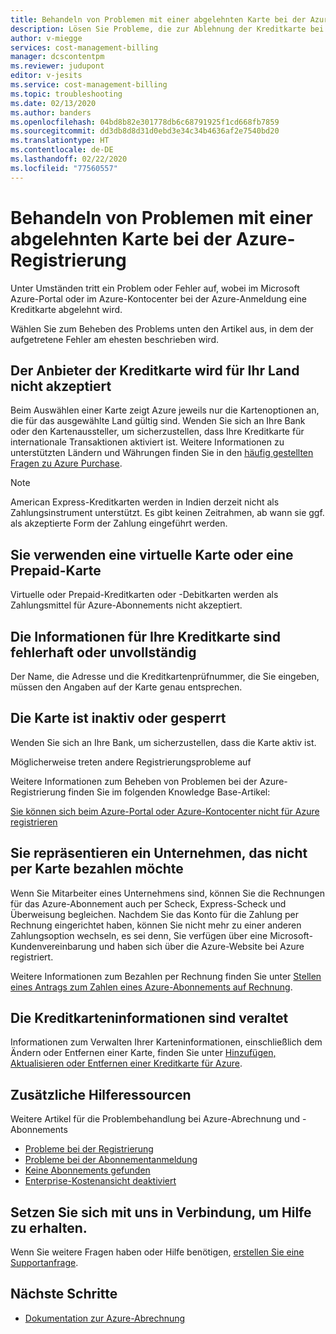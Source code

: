 ```yaml
---
title: Behandeln von Problemen mit einer abgelehnten Karte bei der Azure-Registrierung
description: Lösen Sie Probleme, die zur Ablehnung der Kreditkarte bei der Azure-Registrierung beim Azure-Portal oder Azure-Kontocenter führen.
author: v-miegge
services: cost-management-billing
manager: dcscontentpm
ms.reviewer: judupont
editor: v-jesits
ms.service: cost-management-billing
ms.topic: troubleshooting
ms.date: 02/13/2020
ms.author: banders
ms.openlocfilehash: 04bd8b82e301778db6c68791925f1cd668fb7859
ms.sourcegitcommit: dd3db8d8d31d0ebd3e34c34b4636af2e7540bd20
ms.translationtype: HT
ms.contentlocale: de-DE
ms.lasthandoff: 02/22/2020
ms.locfileid: "77560557"
---
```

# <a name="troubleshoot-a-declined-card-at-azure-sign-up"></a>Behandeln von Problemen mit einer abgelehnten Karte bei der Azure-Registrierung

Unter Umständen tritt ein Problem oder Fehler auf, wobei im Microsoft Azure-Portal oder im Azure-Kontocenter bei der Azure-Anmeldung eine Kreditkarte abgelehnt wird.

Wählen Sie zum Beheben des Problems unten den Artikel aus, in dem der aufgetretene Fehler am ehesten beschrieben wird.

## <a name="the-credit-card-provider-is-not-accepted-for-your-country"></a>Der Anbieter der Kreditkarte wird für Ihr Land nicht akzeptiert

Beim Auswählen einer Karte zeigt Azure jeweils nur die Kartenoptionen an, die für das ausgewählte Land gültig sind. Wenden Sie sich an Ihre Bank oder den Kartenaussteller, um sicherzustellen, dass Ihre Kreditkarte für internationale Transaktionen aktiviert ist. Weitere Informationen zu unterstützten Ländern und Währungen finden Sie in den [häufig gestellten Fragen zu Azure Purchase](https://azure.microsoft.com/pricing/faq/).

>[!Note]
>American Express-Kreditkarten werden in Indien derzeit nicht als Zahlungsinstrument unterstützt. Es gibt keinen Zeitrahmen, ab wann sie ggf. als akzeptierte Form der Zahlung eingeführt werden.

## <a name="youre-using-a-virtual-or-prepaid-card"></a>Sie verwenden eine virtuelle Karte oder eine Prepaid-Karte

Virtuelle oder Prepaid-Kreditkarten oder -Debitkarten werden als Zahlungsmittel für Azure-Abonnements nicht akzeptiert.

## <a name="your-credit-information-is-inaccurate-or-incomplete"></a>Die Informationen für Ihre Kreditkarte sind fehlerhaft oder unvollständig

Der Name, die Adresse und die Kreditkartenprüfnummer, die Sie eingeben, müssen den Angaben auf der Karte genau entsprechen.

## <a name="the-card-is-inactive-or-blocked"></a>Die Karte ist inaktiv oder gesperrt

Wenden Sie sich an Ihre Bank, um sicherzustellen, dass die Karte aktiv ist.

Möglicherweise treten andere Registrierungsprobleme auf

Weitere Informationen zum Beheben von Problemen bei der Azure-Registrierung finden Sie im folgenden Knowledge Base-Artikel:

[Sie können sich beim Azure-Portal oder Azure-Kontocenter nicht für Azure registrieren](troubleshoot-azure-sign-up.md)

## <a name="you-represent-a-business-that-doesnt-want-to-pay-by-card"></a>Sie repräsentieren ein Unternehmen, das nicht per Karte bezahlen möchte

Wenn Sie Mitarbeiter eines Unternehmens sind, können Sie die Rechnungen für das Azure-Abonnement auch per Scheck, Express-Scheck und Überweisung begleichen. Nachdem Sie das Konto für die Zahlung per Rechnung eingerichtet haben, können Sie nicht mehr zu einer anderen Zahlungsoption wechseln, es sei denn, Sie verfügen über eine Microsoft-Kundenvereinbarung und haben sich über die Azure-Website bei Azure registriert.

Weitere Informationen zum Bezahlen per Rechnung finden Sie unter [Stellen eines Antrags zum Zahlen eines Azure-Abonnements auf Rechnung](pay-by-invoice.md).

## <a name="your-credit-card-information-is-outdated"></a>Die Kreditkarteninformationen sind veraltet

Informationen zum Verwalten Ihrer Karteninformationen, einschließlich dem Ändern oder Entfernen einer Karte, finden Sie unter [Hinzufügen, Aktualisieren oder Entfernen einer Kreditkarte für Azure](change-credit-card.md).

## <a name="additional-help-resources"></a>Zusätzliche Hilferessourcen

Weitere Artikel für die Problembehandlung bei Azure-Abrechnung und -Abonnements

- [Probleme bei der Registrierung](troubleshoot-azure-sign-up.md)
- [Probleme bei der Abonnementanmeldung](troubleshoot-sign-in-issue.md)
- [Keine Abonnements gefunden](no-subscriptions-found.md)
- [Enterprise-Kostenansicht deaktiviert](enterprise-mgmt-grp-troubleshoot-cost-view.md)

## <a name="contact-us-for-help"></a>Setzen Sie sich mit uns in Verbindung, um Hilfe zu erhalten.

Wenn Sie weitere Fragen haben oder Hilfe benötigen, [erstellen Sie eine Supportanfrage](https://ms.portal.azure.com/#blade/Microsoft_Azure_Support/HelpAndSupportBlade/newsupportrequest).

## <a name="next-steps"></a>Nächste Schritte

- [Dokumentation zur Azure-Abrechnung](../../billing/index.md)
